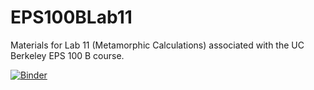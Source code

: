 # EPS100BLab11

Materials for Lab 11 (Metamorphic Calculations) associated with the UC Berkeley EPS 100 B course.

[![Binder](https://mybinder.org/badge_logo.svg)](https://mybinder.org/v2/gh/gleesonm1/EPS100BLab11/HEAD)
